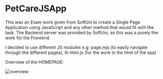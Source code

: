 # PetCareJSApp
This was an Exam work given from SoftUni to create a Single Page Application using JavaScript and any other method that would fit with the task.
The Backend server was provided by SoftUni, so this was a purely the work for the Frontend.

I decided to use different JS modules e.g: 
page.mjs (to easily navigate through the different pages),
lit-html.js (for the work in the html of the spa)

Overview of the HOMEPAGE:

![overview](https://user-images.githubusercontent.com/100286779/174883595-9c397c48-8387-47de-b942-ae9ab5c2758a.png)
